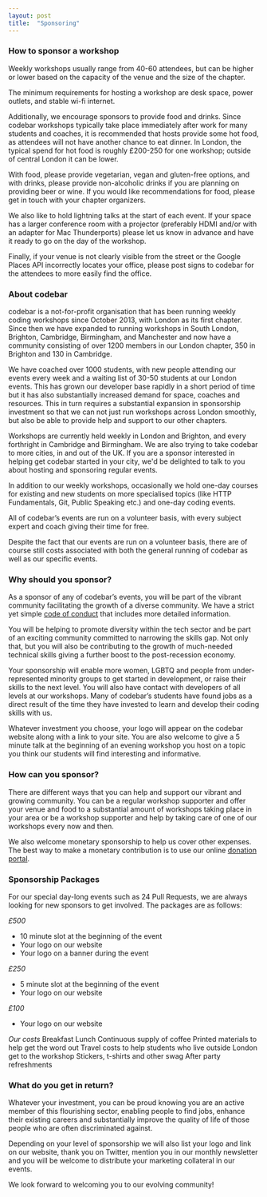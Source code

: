 ```yaml
---
layout: post
title:  "Sponsoring"
---
```


### How to sponsor a workshop

Weekly workshops usually range from 40-60 attendees, but can be higher or lower based on the capacity of the venue and the size of the chapter.

The minimum requirements for hosting a workshop are desk space, power outlets, and stable wi-fi internet.

Additionally, we encourage sponsors to provide food and drinks. Since codebar workshops typically take place immediately after work for many students and coaches, it is recommended that hosts provide some hot food, as attendees will not have another chance to eat dinner. In London, the typical spend for hot food is roughly £200-250 for one workshop; outside of central London it can be lower.

With food, please provide vegetarian, vegan and gluten-free options, and with drinks, please provide non-alcoholic drinks if you are planning on providing beer or wine. If you would like recommendations for food, please get in touch with your chapter organizers.

We also like to hold lightning talks at the start of each event. If your space has a larger conference room with a projector (preferably HDMI and/or with an adapter for Mac Thunderports) please let us know in advance and have it ready to go on the day of the workshop.

Finally, if your venue is not clearly visible from the street or the Google Places API incorrectly locates your office, please post signs to codebar for the attendees to more easily find the office.

### About codebar

codebar is a not-for-profit organisation that has been running weekly coding workshops since October 2013, with London as its first chapter. Since then we have expanded to running workshops in South London, Brighton, Cambridge, Birmingham, and Manchester and now have a community consisting of over 1200 members in our London chapter, 350 in Brighton and 130 in Cambridge.

We have coached over 1000 students, with new people attending our events every week and a waiting list of 30-50 students at our London events. This has grown our developer base rapidly in a short period of time but it has also substantially increased demand for space, coaches and resources. This in turn requires a substantial expansion in sponsorship investment so that we can not just run workshops across London smoothly, but also be able to provide help and support to our other chapters.

Workshops are currently held weekly in London and Brighton, and every forthright in Cambridge and Birmingham. We are also trying to take codebar to more cities, in and out of the UK. If you are a sponsor interested in helping get codebar started in your city, we'd be delighted to talk to you about hosting and sponsoring regular events.

In addition to our weekly workshops, occasionally we hold one-day courses for existing and new students on more specialised topics (like HTTP Fundamentals, Git, Public Speaking etc.) and one-day coding events.

All of codebar’s events are run on a volunteer basis, with every subject expert and coach giving their time for free.

Despite the fact that our events are run on a volunteer basis, there are of course still costs associated with both the general running of codebar as well as our specific events.

### Why should you sponsor?

As a sponsor of any of codebar’s events, you will be part of the vibrant community facilitating the growth of a diverse community. We have a strict yet simple [code of conduct](http://codebar.io/code-of-conduct) that includes more detailed information.

You will be helping to promote diversity within the tech sector and be part of an exciting community committed to narrowing the skills gap. Not only that, but you will also be contributing to the growth of much-needed technical skills giving a further boost to the post-recession economy.

Your sponsorship will enable more women, LGBTQ and people from under-represented minority groups to get started in development, or raise their skills to the next level. You will also have contact with developers of all levels at our workshops. Many of codebar’s students have found jobs as a direct result of the time they have invested to learn and develop their coding skills with us.

Whatever investment you choose, your logo will appear on the codebar website along with a link to your site. You are also welcome to give a 5 minute talk at the beginning of an evening workshop you host on a topic you think our students will find interesting and informative.


### How can you sponsor?

There are different ways that you can help and support our vibrant and growing community. You can be a regular workshop supporter and offer your venue and food to a substantial amount of workshops taking place in your area or be a workshop supporter and help by taking care of one of our workshops every now and then.

We also welcome monetary sponsorship to help us cover other expenses. The best way to make a monetary contribution is to use our online [donation portal](http://donate.codebar.io).


### Sponsorship Packages

For our special day-long events such as 24 Pull Requests, we are always looking for new sponsors to get involved. The packages are as follows:

*£500*

- 10 minute slot at the beginning of the event
- Your logo on our website
- Your logo on a banner during the event

*£250*

- 5 minute slot at the beginning of the event
- Your logo on our website

*£100*

- Your logo on our website


*Our costs*
Breakfast
Lunch
Continuous supply of coffee
Printed materials to help get the word out
Travel costs to help students who live outside London get to the workshop
Stickers, t-shirts and other swag
After party refreshments



### What do you get in return?

Whatever your investment, you can be proud knowing you are an active member of this flourishing sector, enabling people to find jobs, enhance their existing careers and substantially improve the quality of life of those people who are often discriminated against.

Depending on your level of sponsorship we will also list your logo and link on our website, thank you on Twitter, mention you in our monthly newsletter and you will be welcome to distribute your marketing collateral in our events.

We look forward to welcoming you to our evolving community!
